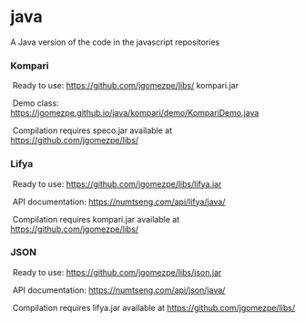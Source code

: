 # java
A Java version of the code in the javascript repositories

<h3>Kompari</h3>

&nbsp;Ready to use: <A HREF="https://github.com/jgomezpe/libs/">https://github.com/jgomezpe/libs/</A> kompari.jar

&nbsp;Demo class: <A HREF="https://jgomezpe.github.com/java/kompari/demo/KompariDemo.java">https://jgomezpe.github.io/java/kompari/demo/KompariDemo.java</A>

&nbsp;Compilation requires speco.jar available  at <A HREF="https://github.com/jgomezpe/libs/">https://github.com/jgomezpe/libs/</A>

<h3>Lifya</h3>

&nbsp;Ready to use: <A HREF="https://github.com/jgomezpe/libs/lifya.jar">https://github.com/jgomezpe/libs/lifya.jar</A>

&nbsp;API documentation: <A HREF="https://numtseng.com/api/lifya/java/">https://numtseng.com/api/lifya/java/</A>

&nbsp;Compilation requires kompari.jar available at <A HREF="https://github.com/jgomezpe/libs/">https://github.com/jgomezpe/libs/</A>

<h3>JSON</h3>
&nbsp;Ready to use: <A HREF="https://github.com/jgomezpe/libs/json.jar">https://github.com/jgomezpe/libs/json.jar</A>

&nbsp;API documentation: <A HREF="https://numtseng.com/api/json/java/">https://numtseng.com/api/json/java/</A>

&nbsp;Compilation requires lifya.jar available at <A HREF="https://github.com/jgomezpe/libs/">https://github.com/jgomezpe/libs/</A>